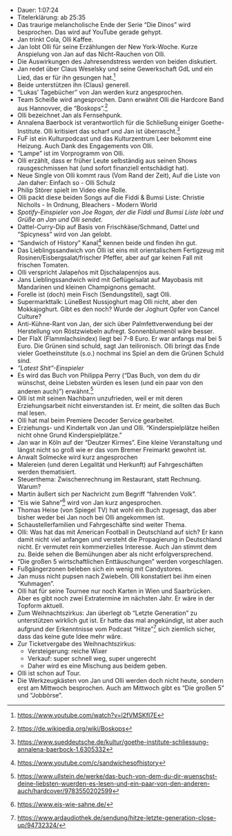 - Dauer: 1:07:24
- Titelerklärung: ab 25:35
- Das traurige melancholische Ende der Serie “Die Dinos” wird besprochen. Das wird auf YouTube gerade gehypt.
- Jan trinkt Cola, Olli Kaffee.
- Jan lobt Olli für seine Erzählungen der New York-Woche. Kurze Anspielung von Jan auf das Nicht-Rauchen von Olli.
- Die Auswirkungen des Jahresendstress werden von beiden diskutiert.
- Jan redet über Claus Weselsky und seine Gewerkschaft GdL und ein Lied, das er für ihn gesungen hat.[^1]
- Beide unterstützen ihn (Claus) generell.
- “Lukas’ Tagebücher” von Jan werden kurz angesprochen.
- Team Scheiße wird angesprochen. Dann erwähnt Olli die Hardcore Band aus Hannovver, die “Boskops”.[^2]
- Olli bezeichnet Jan als Fernsehpunk.
- Annalena Baerbock ist verantwortlich für die Schließung einiger Goethe-Institute. Olli kritisiert das scharf und Jan ist überrascht.[^3]
- FuF ist ein Kulturpodcast und das Kulturzentrum Leer bekommt eine Heizung. Auch Dank des Engagements von Olli.
- “Lampe” ist im Vorprogramm von Olli.
- Olli erzählt, dass er früher Leute selbständig aus seinen Shows rausgeschmissen hat (und sofort finanziell entschädigt hat).
- Neue Single von Olli kommt raus (Vom Rand der Zeit), Auf die Liste von Jan daher: Einfach so - Olli Schulz
- Philip Störer spielt im Video eine Rolle.
- Olli packt diese beiden Songs auf die Fiddi & Bumsi Liste: Christie Nicholls - In Ordnung, Bleachers - Modern World
- *Spotify-Einspieler von Joe Rogan, der die Fiddi und Bumsi Liste lobt und Grüße an Jan und Olli sendet.*
- Dattel-Curry-Dip auf Basis von Frischkäse/Schmand, Dattel und “Spicyness” wird von Jan gelobt.
- “Sandwich of History” Kanal[^4] kennen beide und finden ihn gut.
- Das Lieblingssandwich von Olli ist eins mit orientalischem Fertigzeug mit Rosinen/Eisbergsalat/frischer Pfeffer, aber auf gar keinen Fall mit frischen Tomaten.
- Olli verspricht Jalapeños mit Djschalapennjos aus.
- Jans Lieblingssandwich wird mit Geflügelsalat auf Mayobasis mit Mandarinen und kleinen Champignons gemacht.
- Forelle ist (doch) mein Fisch (Sendungstitel), sagt Olli.
- Supermarkttalk: LüneBest Nussjoghurt mag Olli nicht, aber den Mokkajoghurt. Gibt es den noch? Wurde der Joghurt Opfer von Cancel Culture?
- Anti-Kühne-Rant von Jan, der sich über Palmfettverwendung bei der Herstellung von Röstzwiebeln aufregt. Sonnenblumenöl wäre besser.
- Der FlaX (Flammlachsindex) liegt bei 7-8 Euro. Er war anfangs mal bei 5 Euro. Die Grünen sind schuld, sagt Jan teilironisch. Olli bringt das Ende vieler Goetheinstitute (s.o.) nochmal ins Spiel an dem die Grünen Schuld sind.
- *“Latest Shit”-Einspieler*
- Es wird das Buch von Philippa Perry (“Das Buch, von dem du dir wünschst, deine Liebsten würden es lesen (und ein paar von den anderen auch)”) erwähnt.[^5]
- Olli ist mit seinen Nachbarn unzufrieden, weil er mit deren Erziehungsarbeit nicht einverstanden ist. Er meint, die sollten das Buch mal lesen.
- Olli hat mal beim Premiere Decoder Service gearbeitet.
- Erziehungs- und Kindertalk von Jan und Olli. “Kinderspielplätze heißen nicht ohne Grund Kinderspielplätze.”
- Jan war in Köln auf der “Deutzer Kirmes”. Eine kleine Veranstaltung und längst nicht so groß wie er das vom Bremer Freimarkt gewohnt ist.
- Anwalt Solmecke wird kurz angesprochen
- Malereien (und deren Legalität und Herkunft) auf Fahrgeschäften werden thematisiert.
- Steuerthema: Zwischenrechnung im Restaurant, statt Rechnung. Warum?
- Martin äußert sich per Nachricht zum Begriff “fahrenden Volk”.
- “Eis wie Sahne”[^6] wird von Jan kurz angesprochen.
- Thomas Heise (von Spiegel TV) hat wohl ein Buch zugesagt, das aber bisher weder bei Jan noch bei Olli angekommen ist.
- Schaustellerfamilien und Fahrgeschäfte sind weiter Thema.
- Olli: Was hat das mit American Football in Deutschland auf sich? Er kann damit nicht viel anfangen und versteht die Propagierung in Deutschland nicht. Er vermutet rein kommerzielles Interesse. Auch Jan stimmt dem zu. Beide sehen die Bemühungen aber als nicht erfolgversprechend.
- “Die großen 5 wirtschaftlichen Enttäuschungen” werden vorgeschlagen.
- Fußgängerzonen beleben sich ein wenig mit Candystores.
- Jan muss nicht pupsen nach Zwiebeln. Olli konstatiert bei ihm einen “Kuhmagen”.
- Olli hat für seine Tournee nur noch Karten in Wien und Saarbrücken. Aber es gibt noch zwei Extratermine im nächsten Jahr. Er wäre in der Topform aktuell.
- Zum Weihnachtszirkus: Jan überlegt ob “Letzte Generation” zu unterstützen wirklich gut ist. Er hatte das mal angekündigt, ist aber auch aufgrund der Erkenntnisse vom Podcast “Hitze”[^7] sich ziemlich sicher, dass das keine gute Idee mehr wäre.
- Zur Ticketvergabe des Weihnachtszirkus:
  - Versteigerung: reiche Wixer
  - Verkauf: super schnell weg, super ungerecht
  - Daher wird es eine Mischung aus beidem geben.
- Olli ist schon auf Tour.
- Die Werkzeugkästen von Jan und Olli werden doch nicht heute, sondern erst am Mittwoch besprochen. Auch am Mittwoch gibt es “Die großen 5” und “Jobbörse”.

[^1]: https://www.youtube.com/watch?v=l2fVMSKfI7E
[^2]: https://de.wikipedia.org/wiki/Boskops
[^3]: https://www.sueddeutsche.de/kultur/goethe-institute-schliessung-annalena-baerbock-1.6305332
[^4]: https://www.youtube.com/c/sandwichesofhistory 
[^5]: https://www.ullstein.de/werke/das-buch-von-dem-du-dir-wuenschst-deine-liebsten-wuerden-es-lesen-und-ein-paar-von-den-anderen-auch/hardcover/9783550202599
[^6]: https://www.eis-wie-sahne.de/
[^7]: https://www.ardaudiothek.de/sendung/hitze-letzte-generation-close-up/94732324/
